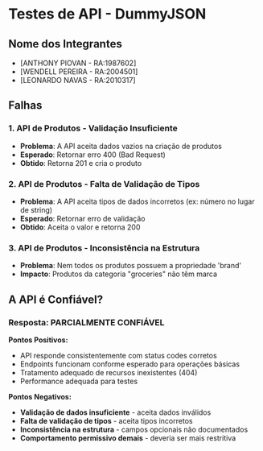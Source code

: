 # Testes de API - DummyJSON

## Nome dos Integrantes
- [ANTHONY PIOVAN - RA:1987602]
- [WENDELL PEREIRA - RA:2004501]
- [LEONARDO NAVAS - RA:2010317]

## Falhas 

### 1. **API de Produtos - Validação Insuficiente**
- **Problema**: A API aceita dados vazios na criação de produtos
- **Esperado**: Retornar erro 400 (Bad Request)
- **Obtido**: Retorna 201 e cria o produto

### 2. **API de Produtos - Falta de Validação de Tipos**
- **Problema**: A API aceita tipos de dados incorretos (ex: número no lugar de string)
- **Esperado**: Retornar erro de validação
- **Obtido**: Aceita o valor e retorna 200

### 3. **API de Produtos - Inconsistência na Estrutura**
- **Problema**: Nem todos os produtos possuem a propriedade 'brand'
- **Impacto**: Produtos da categoria "groceries" não têm marca

## A API é Confiável?

### **Resposta: PARCIALMENTE CONFIÁVEL**

**Pontos Positivos:**
-  API responde consistentemente com status codes corretos
-  Endpoints funcionam conforme esperado para operações básicas
-  Tratamento adequado de recursos inexistentes (404)
-  Performance adequada para testes

**Pontos Negativos:**
-  **Validação de dados insuficiente** - aceita dados inválidos
-  **Falta de validação de tipos** - aceita tipos incorretos
-  **Inconsistência na estrutura** - campos opcionais não documentados
-  **Comportamento permissivo demais** - deveria ser mais restritiva
